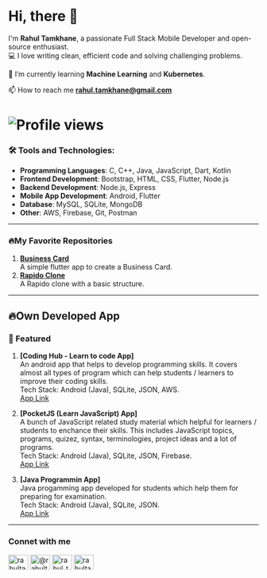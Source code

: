 # Hi, there 👋

I'm **Rahul Tamkhane**, a passionate Full Stack Mobile Developer and open-source enthusiast.  
💻 I love writing clean, efficient code and solving challenging problems.

🌱 I’m currently learning **Machine Learning** and **Kubernetes**.

  
📫 How to reach me **rahul.tamkhane@gmail.com**  

# ![Profile views](https://komarev.com/ghpvc/?username=rahultamkhane&color=0e75b6&style=flat)

### 🛠️ Tools and Technologies:
- **Programming Languages**: C, C++, Java, JavaScript, Dart, Kotlin
- **Frontend Development**: Bootstrap, HTML, CSS, Flutter, Node.js
- **Backend Development**: Node.js, Express
- **Mobile App Development**: Android, Flutter
- **Database**: MySQL, SQLite, MongoDB
- **Other**: AWS, Firebase, Git, Postman
_ _ _

### 🔥My Favorite Repositories
1. **[Business Card](https://github.com/rahultamkhane/BusinessCard)**  
   A simple flutter app to create a Business Card.
2. **[Rapido Clone](https://github.com/rahultamkhane/RapidoClone)**  
   A Rapido clone with a basic structure.  
_ _ _

## 🔥Own Developed App

### 🌟 Featured

1. **[Coding Hub - Learn to code App]**  
   An android app that helps to develop programming skills. It covers almost all types of program which can help students / learners to improve their coding skills.   
   Tech Stack: Android (Java), SQLite, JSON, AWS.  
   [App Link](https://play.google.com/store/apps/details?id=com.rahultamkhane.codinghub)

2. **[PocketJS (Learn JavaScript) App]**  
   A bunch of JavaScript related study material which helpful for learners / students to enchance their skills. This includes JavaScript topics, programs, quizez, syntax, terminologies, project ideas and a lot of programs.  
   Tech Stack: Android (Java), SQLite, JSON, Firebase.  
   [App Link](https://play.google.com/store/apps/details?id=com.rahultamkhane.pocketjs)

3. **[Java Programmin App]**  
   Java progamming app developed for students which help them for preparing for examination.  
   Tech Stack: Android (Java), SQLite, JSON.  
   [App Link](https://play.google.com/store/apps/details?id=com.rahultamkhane.javaprogramming)
_ _ _
### Connet with me
<p align="left">
<a href="https://linkedin.com/in/rahultamkhane" target="blank"><img align="center" src="https://raw.githubusercontent.com/rahuldkjain/github-profile-readme-generator/master/src/images/icons/Social/linked-in-alt.svg" alt="rahultamkhane" height="30" width="40" /></a>
<a href="https://medium.com/@rahultamkhane" target="blank"><img align="center" src="https://raw.githubusercontent.com/rahuldkjain/github-profile-readme-generator/master/src/images/icons/Social/medium.svg" alt="@rahultamkhane" height="30" width="40" /></a>
<a href="https://www.youtube.com/@rahul_tamkhane" target="blank"><img align="center" src="https://raw.githubusercontent.com/rahuldkjain/github-profile-readme-generator/master/src/images/icons/Social/youtube.svg" alt="rahul_tamkhane" height="30" width="40" /></a>
<a href="https://www.leetcode.com/rahultamkhane" target="blank"><img align="center" src="https://raw.githubusercontent.com/rahuldkjain/github-profile-readme-generator/master/src/images/icons/Social/leet-code.svg" alt="rahultamkhane" height="30" width="40" /></a>
</p>
